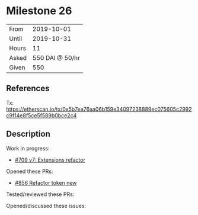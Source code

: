 # Milestone 26

|       |                 |
| ----- | --------------- |
| From  | 2019-10-01      |
| Until | 2019-10-31      |
| Hours | 11              |
| Asked | 550 DAI @ 50/hr |
| Given | 550             |

## References

Tx: <https://etherscan.io/tx/0x5b7ea76aa06b159e34097238889ec075605c2992c9f14e8f5ce5f589b0bce2c4>

## Description

Work in progress:

- [#709 v7: Extensions refactor](https://github.com/aragon/aragon-cli/pull/709)

Opened these PRs:

- [#856 Refactor token new](https://github.com/aragon/aragon-cli/pull/856)

Tested/reviewed these PRs:

Opened/discussed these issues:
